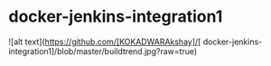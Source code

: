 # docker-jenkins-integration1

![alt text](https://github.com/[KOKADWARAkshay]/[
docker-jenkins-integration1]/blob/master/buildtrend.jpg?raw=true)

